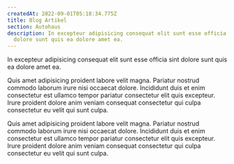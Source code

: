 ```yaml
---
createdAt: 2022-09-01T05:18:34.775Z
title: Blog Artikel
section: Autohaus
description: In excepteur adipisicing consequat elit sunt esse officia sint
  dolore sunt quis ea dolore amet ea.
---
```

In excepteur adipisicing consequat elit sunt esse officia sint dolore sunt quis ea dolore amet ea.

Quis amet adipisicing proident labore velit magna. Pariatur nostrud commodo laborum irure nisi occaecat dolore. Incididunt duis et enim consectetur est ullamco tempor pariatur consectetur elit quis excepteur. Irure proident dolore anim veniam consequat consectetur qui culpa consectetur eu velit qui sunt culpa.

Quis amet adipisicing proident labore velit magna. Pariatur nostrud commodo laborum irure nisi occaecat dolore. Incididunt duis et enim consectetur est ullamco tempor pariatur consectetur elit quis excepteur. Irure proident dolore anim veniam consequat consectetur qui culpa consectetur eu velit qui sunt culpa.
